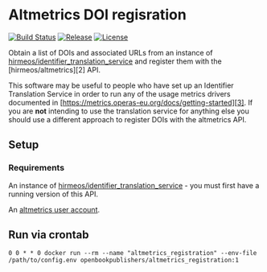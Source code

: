 # Altmetrics DOI regisration
[![Build Status](https://travis-ci.org/hirmeos/altmetrics_registration.svg?branch=master)](https://travis-ci.org/hirmeos/altmetrics_registration) [![Release](https://img.shields.io/github/release/hirmeos/altmetrics_registration.svg?colorB=58839b)](https://github.com/hirmeos/altmetrics_registration/releases) [![License](https://img.shields.io/github/license/hirmeos/altmetrics_registration.svg?colorB=ff0000)](https://github.com/hirmeos/altmetrics_registration/blob/master/LICENSE)

Obtain a list of DOIs and associated URLs from an instance of [hirmeos/identifier_translation_service][1] and register them with the [hirmeos/altmetrics][2] API.

This software may be useful to people who have set up an Identifier Translation Service in order to run any of the usage metrics drivers documented in [https://metrics.operas-eu.org/docs/getting-started][3]. If you are **not** intending to use the translation service for anything else you should use a different approach to register DOIs with the altmetrics API.

## Setup
### Requirements
An instance of [hirmeos/identifier_translation_service][1] - you must first have a running version of this API.

An [altmetrics user account][4].

## Run via crontab
```
0 0 * * 0 docker run --rm --name "altmetrics_registration" --env-file /path/to/config.env openbookpublishers/altmetrics_registration:1
```

[1]: https://github.com/hirmeos/identifier_translation_service "Identifier Translation Service"
[1]: https://github.com/hirmeos/altmetrics "Altmetrics Service"
[3]: https://metrics.operas-eu.org/docs/getting-started "Metrics docs"
[4]: https://docs.metrics.ubiquity.press/metrics/index.html "Almetrics user account"
